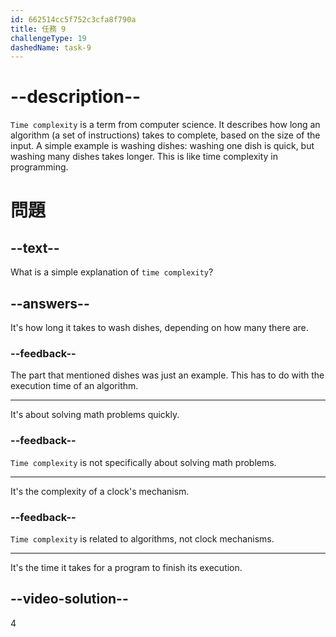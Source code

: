 ```yaml
---
id: 662514cc5f752c3cfa8f790a
title: 任務 9
challengeType: 19
dashedName: task-9
---
```


# --description--

`Time complexity` is a term from computer science. It describes how long an algorithm (a set of instructions) takes to complete, based on the size of the input. A simple example is washing dishes: washing one dish is quick, but washing many dishes takes longer. This is like time complexity in programming.

# 問題

## --text--

What is a simple explanation of `time complexity`?

## --answers--

It's how long it takes to wash dishes, depending on how many there are.

### --feedback--

The part that mentioned dishes was just an example. This has to do with the execution time of an algorithm.

---

It's about solving math problems quickly.

### --feedback--

`Time complexity` is not specifically about solving math problems.

---

It's the complexity of a clock's mechanism.

### --feedback--

`Time complexity` is related to algorithms, not clock mechanisms.

---

It's the time it takes for a program to finish its execution.

## --video-solution--

4
